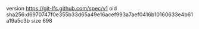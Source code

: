 version https://git-lfs.github.com/spec/v1
oid sha256:d6970747f0e355b33d65a49e16acef993a7aef0416b10160633e4b61a19a5c3b
size 698
